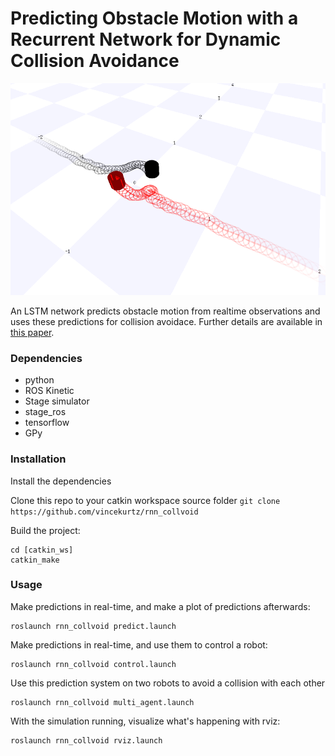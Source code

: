 # Predicting Obstacle Motion with a Recurrent Network for Dynamic Collision Avoidance

![Multi-agent Collision Avoidance Image](multiagent_demo.png)

An LSTM network predicts obstacle motion from realtime observations and uses these predictions for collision avoidace.
Further details are available in [this paper](https://arxiv.org/abs/1811.01075).

### Dependencies

- python
- ROS Kinetic
- Stage simulator
- stage\_ros
- tensorflow
- GPy

### Installation

Install the dependencies

Clone this repo to your catkin workspace source folder
`git clone https://github.com/vincekurtz/rnn_collvoid`

Build the project:
```
cd [catkin_ws]
catkin_make
```

### Usage

Make predictions in real-time, and make a plot of predictions afterwards:
```
roslaunch rnn_collvoid predict.launch
```

Make predictions in real-time, and use them to control a robot:
```
roslaunch rnn_collvoid control.launch
```

Use this prediction system on two robots to avoid a collision with each other
```
roslaunch rnn_collvoid multi_agent.launch
```

With the simulation running, visualize what's happening with rviz:
```
roslaunch rnn_collvoid rviz.launch
```

